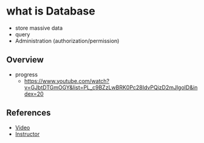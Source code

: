 # what is Database
* store massive data
* query
* Administration (authorization/permission)




## Overview
* progress
    * https://www.youtube.com/watch?v=GJbtDTGmOGY&list=PL_c9BZzLwBRK0Pc28IdvPQizD2mJlgoID&index=20


## References
* [Video](https://www.youtube.com/watch?v=ztHopE5Wnpc)
* [Instructor](https://www.calebcurry.com/freecodecamp-database-design-full-course/)
